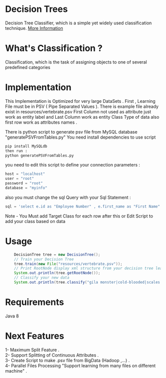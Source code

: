 # Decision Trees

Decision Tree Classifier, which is a simple yet widely used classification technique.
[More Information](http://en.wikipedia.org/wiki/Decision_tree)

# What's Classification ?

Classification, which is the task of assigning objects to one of several predefined
categories

# Implementation

This Implementation is Optimized for very large DataSets .
First , Learning File must be in PSV ( Pipe Separated Values ). There is example file already exist in resources/vertebrate.psv
First Column not used as attribute just work as entity label and Last Column work as entity Class Type of data
also first row work as attributes names .

There is python script to generate psv file from MySQL database "generatePSVFromTables.py"
You need install dependencies to use script
```python
pip install MySQLdb
then run :
python generatePSVFromTables.py
```
you need to edit this script to define your connection parameters :

```python
host = "localhost"
user = "root"
password = "root"
database = "myinfo"
```

also you must change the sql Query with your Sql Statement :

```python
sql = 'select e.id as "Employee Number" , e.first_name as "First Name" , e.last_name as "Last Name", e.haschildren as "Has Children" , d.department_name as "Department Name" from employees e,department d where e.department_no = d.id;'
```

Note - You Must add Target Class for each row after this or Edit Script to add your class based on data

 
# Usage


```java
	DecisionTree tree = new DecisionTree();
	// Train your Decision Tree
	tree.train(new File("resources/vertebrate.psv"));
	// Print RootNode display xml structure from your decision tree learning
	System.out.println(tree.getRootNode());
	// Classify your new data
	System.out.println(tree.classify("gila monster|cold-blooded|scales|no|no|no|yes|yes"));
```

# Requirements
Java 8

# Next Features

1- Maximum Split Feature . <br>
2- Support Splitting of Continuous Attributes . <br>
3- Create Script to make .psv file from BigData (Hadoop ,...) . <br>
4- Parallel Files Processing "Support learning from many files on different machine" . <br>

